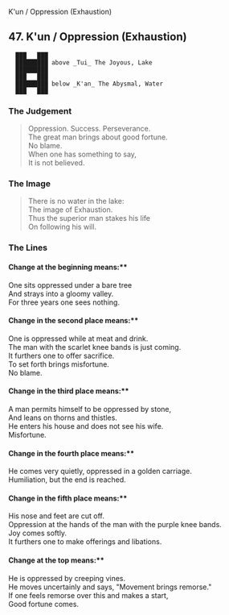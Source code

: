 K'un / Oppression (Exhaustion)
## 47. K'un / Oppression (Exhaustion)
      ███   ███
      █████████ above _Tui_ The Joyous, Lake  
      █████████
      ███   ███
      █████████ below _K'an_ The Abysmal, Water  
      ███   ███
### The Judgement
> Oppression. Success. Perseverance.  
 The great man brings about good fortune.  
 No blame.  
 When one has something to say,  
 It is not believed.
### The Image
> There is no water in the lake:  
 The image of Exhaustion.  
 Thus the superior man stakes his life  
 On following his will.
### The Lines

#### Change at the beginning means:**  
 One sits oppressed under a bare tree  
 And strays into a gloomy valley.  
 For three years one sees nothing.
#### Change in the second place means:**  
 One is oppressed while at meat and drink.  
 The man with the scarlet knee bands is just coming.  
 It furthers one to offer sacrifice.  
 To set forth brings misfortune.  
 No blame.
#### Change in the third place means:**  
 A man permits himself to be oppressed by stone,  
 And leans on thorns and thistles.  
 He enters his house and does not see his wife.  
 Misfortune.
#### Change in the fourth place means:**  
 He comes very quietly, oppressed in a golden carriage.  
 Humiliation, but the end is reached.
#### Change in the fifth place means:**  
 His nose and feet are cut off.  
 Oppression at the hands of the man with the purple knee bands.  
 Joy comes softly.  
 It furthers one to make offerings and libations.
#### Change at the top means:**  
 He is oppressed by creeping vines.  
 He moves uncertainly and says, "Movement brings remorse."  
 If one feels remorse over this and makes a start,  
 Good fortune comes.



